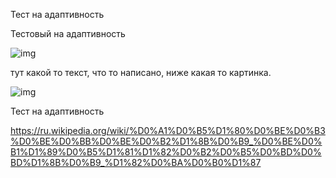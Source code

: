 Тест на адаптивность 

Тестовый на адаптивность 

![img](https://png.pngtree.com/png-vector/20190420/ourlarge/pngtree-question-mark-vector-icon-png-image_963326.jpg)

тут какой то текст, что то написано, ниже какая то картинка.

![img](https://png.pngtree.com/png-vector/20190420/ourlarge/pngtree-question-mark-vector-icon-png-image_963326.jpg)

Тест на адаптивность 

https://ru.wikipedia.org/wiki/%D0%A1%D0%B5%D1%80%D0%BE%D0%B3%D0%BE%D0%BB%D0%BE%D0%B2%D1%8B%D0%B9_%D0%BE%D0%B1%D1%89%D0%B5%D1%81%D1%82%D0%B2%D0%B5%D0%BD%D0%BD%D1%8B%D0%B9_%D1%82%D0%BA%D0%B0%D1%87